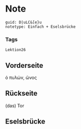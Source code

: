 # Note
```
guid: D|uLC&[e}u
notetype: Einfach + Eselsbrücke
```

### Tags
```
Lektion26
```

## Vorderseite
ὁ πυλών, ῶνος

## Rückseite
(das) Tor

## Eselsbrücke

